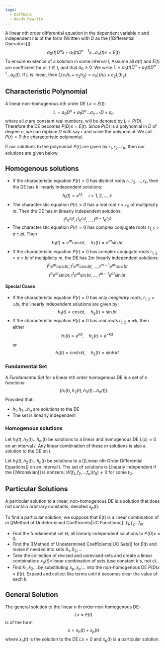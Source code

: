 ```yaml
---
tags:
  - DiffEqns
  - Needs_Rewrite
---
```

A linear $n$th order differential equation in the dependent variable $x$ and independent $t$ is of the form (Written with $D$ as the [[Differential Operators]]):
$$a_{0}(t) D^nx+a_{1}(t) D^{n-1}x\dots a_{n}(t)x=E(t)$$
To ensure existence of a solution in some interval $I$, Assume all $a(t)$ and $E(t)$ are coefficient for all $t\in I$, and that $a_{0}\neq 0$.
We write $L=a_{0}(t) D^n+a_{1}(t) D^{n-1}\dots a_{n}(t)$. 
If $L$ is linear, then $L(c_{1}h_{1}+c_{2}h_{2})=c_{1}L(h_{1})+c_{2}L(h_{2})$.
## Characteristic Polynomial
A linear non-homogenous $n$th order DE $Lx=E(t)$:
$$L=a_{0}D^{n}+a_{1}D^{n}\dots a_{n-1}D+a_n$$
where all $a$ are constant real numbers, will be denoted by $L=P(D)$. Therefore the DE becomes $P(D)x=E(t)$. Since $P(D)$ is a polynomial in $D$ of degree $n$, we can replace $D$ with say $r$ and solve the polynomial. We call $P(r)=0$ the characteristic polynomial.

If our solutions to the polynomial $P(r)$ are given by $r_{1},r_{2}\dots r_n$, then our solutions are given below:
## Homogenous solutions
- If the characteristic equation $P(r)=0$ has distinct roots $r_{1},r_{2},\dots,r_k$, then the DE has $k$ linearly independent solutions:
$$h_i(t)=e^{r_it}:\quad i=1,2,\dots,k$$
- The characteristic equation $P(r)=0$ has a real root $r=r_{0}$ of multiplicity $m$. Then the DE has $m$ linearly independent solutions: $$t^0e^{r_{0}t},t^{1}e^{r_{0}t},\dots,t^{m-1}e^{r_{0}t}$$
- The characteristic equation $P(r)=0$ has complex conjugate roots $r_{1,2}=a\pm bi$. Then $$h_{1}(t)=e^{at}\cos bt,\quad h_{2}(t)=e^{at}\sin bt$$
- If the characteristic equation $P(r)=0$ has complex conjugate roots $r_{1,2}=a\pm bi$ of multiplicity $m$, the DE has $2m$ linearly independent solutions:$$t^0e^{at}\cos bt,t^1e^{at}\cos bt ,\dots,t^{m-1}e^{at}\cos bt$$
$$t^{0}e^{at}\sin bt,t^1e^{at}\sin bt , \dots,t^{m-1}e^{at}\sin bt$$
#### Special Cases
- If the characteristic equation $P(r)=0$ has only *imaginary roots*, $r_{1,2}=\pm bi$, the linearly independent solutions are given by:$$h_{1}(t)=\cos bt,\quad h_{2}(t)=\sin bt$$
- If the characteristic equation $P(r)=0$ has *real roots* $r_{1,2}=\pm k$, then either $$h_{1}(t)=e^{kd},\quad h_{2}(t)=e^{-kd}$$ or $$h_{1}(t)=\cosh kt,\quad h_{2}(t)=\sinh kt$$
### Fundamental Set
A *Fundamental Set* for a linear nth order homogenous DE is a set of $n$ functions:
$$\{h_{1}(t),h_{2}(t),h_{3}(t)\dots h_n(t)\}$$
Provided that:
- $h_{1},h_{2}\dots h_n$ are solutions to the DE 
- The set is linearly independent
### Homogenous solutions
Let $h_{1}(t),h_{2}(t)\dots h_m(t)$ be solutions to a linear and homogenous DE $L(x)=0$ on an interval $I$.
Any linear combination of these $m$ solutions is also a solution to the DE on $I$. 

Let $h_{1}(t),h_{2}(t)\dots h_n(t)$ be solutions to a [[Linear nth Order Differential Equations]] on an interval $I$. The set of solutions is Linearly independent if the [[Wronskian]] is nonzero: $W(f_{1},f_{2},\dots f_n)(t_{0})\neq 0$ for some $t_{0}$.
## Particular Solutions
A particular solution to a linear, non-homogenous DE is a solution that does not contain arbitrary constants, denoted $x_p(t)$.

To find a particular solution, we suppose that $E(t)$ is a linear combination of $m$ [[Method of Undetermined Coefficients|UC Functions]]: $f_{1},f_{2}\dots f_m$.
- Find the fundamental set $H$; all linearly independent solutions to $P(D)x=0$.
- Find the [[Method of Undetermined Coefficients|UC Sets]] for $E(t)$ and revise if needed into sets $S_{1},S_{2},\dots$ 
- Take the collection of revised and unrevised sets and create a linear combination: $x_p(t)=$linear combination of sets (use constant $k$'s, not $c$).
- Find $k_{1},k_{2}\dots$ by substituting $x_p,x_p'\dots$ into the non-homogenous DE $P(D)x=E(t)$. Expand and collect like terms until it becomes clear the value of each $k$.
## General Solution
The general solution to the linear $n$ th order non-homogenous DE:
$$Lx=E(t)$$
is of the form
$$x=x_h(t)+x_p(t)$$
where $x_h(t)$ is the solution to the DE $Lx=0$ and $x_p(t)$ is a particular solution.
